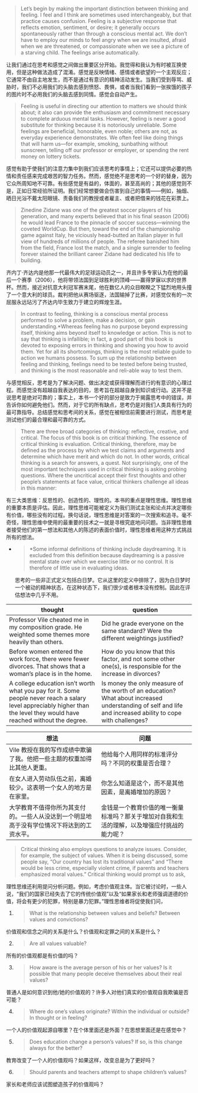 > Let’s begin by making the important distinction between thinking and feeling. I feel and I think are sometimes used interchangeably, but that practice causes confusion. Feeling is a subjective response that reflects emotion, sentiment, or desire; it generally occurs spontaneously rather than through a conscious mental act. We don’t have to employ our minds to feel angry when we are insulted, afraid when we are threatened, or compassionate when we see a picture of a starving child. The feelings arise automatically.

让我们通过在思考和感觉之间做出重要区分开始。我觉得和我认为有时被互换使用，但是这种做法造成了混淆。感觉是反映情绪、感情或者欲望的一个主观反应；它通常不由自主地发生，而不是通过有意识的精神活动发生。当我们受到辱骂、威胁时，我们不必用我们的头脑去感到愤怒、畏惧，或者当我们看到一张挨饿的孩子的图片时不必用我们的头脑去感到同情。感觉会自动产生。

> Feeling is useful in directing our attention to matters we should think about; it also can provide the enthusiasm and commitment necessary to complete arduous mental tasks. However, feeling is never a good substitute for thinking because it is notoriously unreliable. Some feelings are beneficial, honorable, even noble; others are not, as everyday experience demonstrates. We often feel like doing things that will harm us—for example, smoking, sunbathing without sunscreen, telling off our professor or employer, or spending the rent money on lottery tickets.

感觉有助于使我们的注意力集中到我们应该思考的事情上；它还可以提供必要的热情和责任感来完成艰苦的智力任务。然而，感觉绝不是思考的一个好的替身，因为它众所周知地不可靠。有些感觉是有益的，体面的，甚至高尚的；其他的感觉则不是，正如日常经验所证明。我们经常想要做会伤害到自己的事情——例如，抽烟、晒日光浴不戴太阳眼镜、责备我们的教授或者雇主、或者把借来的钱花在彩票上。

> Zinedine Zidane was one of the greatest soccer players of his generation, and many experts believed that in his final season \(2006\) he would lead France to the pinnacle of soccer success—winning the coveted WorldCup. But then, toward the end of the championship game against Italy, he viciously head-butted an Italian player in full view of hundreds of millions of people. The referee banished him from the field, France lost the match, and a single surrender to feeling forever stained the brilliant career Zidane had dedicated his life to building.

齐内丁·齐达内是他那一代最伟大的足球运动员之一，并且许多专家认为在他的最后一个赛季（2006），他将带领法国到足球胜利的顶峰——赢得梦寐以求的世界杯。然而，接近对抗意大利冠军赛末尾，他在数亿人的众目睽睽之下猛烈地用头撞了一个意大利的球员。裁判把他从赛场驱逐，法国输掉了比赛，对感觉仅有的一次屈服永远玷污了齐达内毕生致力于建立的辉煌生涯。

> In contrast to feeling, thinking is a conscious mental process performed to solve a problem, make a decision, or gain understanding.\*Whereas feeling has no purpose beyond expressing itself, thinking aims beyond itself to knowledge or action. This is not to say that thinking is infallible; in fact, a good part of this book is devoted to exposing errors in thinking and showing you how to avoid them. Yet for all its shortcomings, thinking is the most reliable guide to action we humans possess. To sum up the relationship between feeling and thinking, feelings need to be tested before being trusted, and thinking is the most reasonable and reli-able way to test them.

与感觉相反，思考是为了解决问题、做出决定或获得理解而进行的有意识的心理过程。而感觉没有超越自我表达的目的，思考旨在超越自身到知识或行动。这并不是说思考是绝对可靠的；事实上，本书一个好的部分是致力于揭露思考中的错误，并告诉你如何避免他们。然而，对于它的所有缺点，思考仍是对我们人类具有行为的最可靠指导。总结感觉和思考间的关系，感觉在被相信前需要进行测试，而思考是测试他们的最合理和最可靠的方式。

> There are three broad categories of thinking: reflective, creative, and critical. The focus of this book is on critical thinking. The essence of critical thinking is evaluation. Critical thinking, therefore, may be defined as the process by which we test claims and arguments and determine which have merit and which do not. In other words, critical thinking is a search for answers, a quest. Not surprisingly, one of the most important techniques used in critical thinking is asking probing questions. Where the uncritical accept their first thoughts and other people’s statements at face value, critical thinkers challenge all ideas in this manner:

有三大类思维：反思性的、创造性的、理性的。本书的重点是理性思维。理性思维的重要本质是评估。因此，理性思维可能被定义为我们测试主张和论点并决定哪些有价值，哪些没有的过程。换句话说，理性思维是对答案的一次搜索和追寻。毫不奇怪，理性思维中使用的最重要的技术之一就是寻根究底地问问题。当非理性思维者接受他们的第一想法和其他人的陈述的表面价值时，理性思维者用这种方式挑战所有的想法。

* > \*Some informal definitions of thinking include daydreaming. It is excluded from this definition because daydreaming is a passive mental state over which we exercise little or no control. It is therefore of little use in evaluating ideas.

  思考的一些非正式定义包括白日梦。它从这里的定义中排除了，因为白日梦时一个被动的精神状态，在这种状态下，我们很少或者根本没有控制。因此在评估想法中几乎不用。


| **thought** | **question** |
| --- | --- |
| Professor Vile cheated me in my composition grade. He weighted some themes more heavily than others. | Did he grade everyone on the same standard? Were the different weightings justified? |
| Before women entered the work force, there were fewer divorces. That shows that a woman’s place is in the home. | How do you know that this factor, and not some other one\(s\), is responsible for the increase in divorces? |
| A college education isn’t worth what you pay for it. Some people never reach a salary level appreciably higher than the level they would have reached without the degree. | Is money the only measure of the worth of an education? What about increased understanding of self and life and increased ability to cope with challenges? |

| **想法** | **问题** |
| --- | --- |
| Vile 教授在我的写作成绩中欺骗了我。他把一些主题的权重加得比其他人更重。 | 他给每个人用同样的标准评分吗？不同的权重是否合理？ |
| 在女人进入劳动队伍之前，离婚较少。这表明一个女人的地方是在家里。 | 你怎么知道是这个，而不是其他因素，是离婚增加的原因？ |
| 大学教育不值得你所为其支付的。一些人从没达到一个明显地高于没有学位情况下将达到的工资水平。 | 金钱是一个教育价值的唯一衡量标准吗？那关于增加对自我和生活的理解，以及增强应付挑战的能力呢？ |

> Critical thinking also employs questions to analyze issues. Consider, for example, the subject of values. When it is being discussed, some people say, “Our country has lost its traditional values” and “There would be less crime, especially violent crime, if parents and teachers emphasized moral values.” Critical thinking would prompt us to ask,

理性思维还利用提问分析问题。例如，考虑价值观主体。当它被讨论时，一些人说，“我们的国家已经失去了它的传统价值观”以及“如果家长和老师强调道德的价值，将会有更少的犯罪，特别是暴力犯罪。”理性思维者将促使我们问，

1. > What is the relationship between values and beliefs? Between values and convictions?

  价值观和信念之间的关系是什么？价值观和定罪之间的关系是什么？

2. > Are all values valuable?

  所有的价值观都是有价值的吗？

3. > How aware is the average person of his or her values? Is it possible that many people deceive themselves about their real values?

  普通人是如何意识到他\/她的价值观的？许多人对他们真实的价值观自我欺骗是否可能？

4. > Where do one’s values originate? Within the individual or outside?In thought or in feeling?

  一个人的价值观起源自哪里？在个体里面还是外面？在思想里面还是在感觉中？

5. > Does education change a person’s values? If so, is this change always for the better?

  教育改变了一个人的价值观吗？如果这样，改变总是为了更好吗？

6. > Should parents and teachers attempt to shape children’s values?

  家长和老师应该试图塑造孩子的价值观吗？


​ ​ ​

